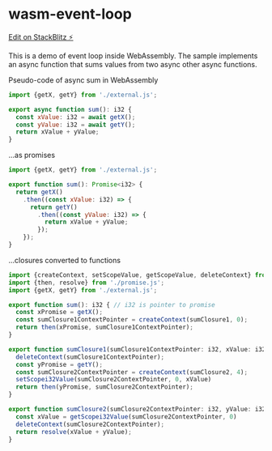 # wasm-event-loop

[Edit on StackBlitz ⚡️](https://stackblitz.com/edit/wasm-event-loop)

This is a demo of event loop inside WebAssembly. The sample implements an async function that sums values from two async other async functions.

Pseudo-code of async sum in WebAssembly
```js
import {getX, getY} from './external.js';

export async function sum(): i32 {
  const xValue: i32 = await getX();
  const yValue: i32 = await getY();
  return xValue + yValue;
}
```

...as promises
```js
import {getX, getY} from './external.js';

export function sum(): Promise<i32> {
  return getX()
    .then((const xValue: i32) => {
      return getY()
        .then((const yValue: i32) => {
          return xValue + yValue;
        });
    });
}
```

...closures converted to functions
```js
import {createContext, setScopeValue, getScopeValue, deleteContext} from './closure.js';
import {then, resolve} from './promise.js';
import {getX, getY} from './external.js';

export function sum(): i32 { // i32 is pointer to promise
  const xPromise = getX();
  const sumClosure1ContextPointer = createContext(sumClosure1, 0);
  return then(xPromise, sumClosure1ContextPointer);
}

export function sumClosure1(sumClosure1ContextPointer: i32, xValue: i32): i32 {
  deleteContext(sumClosure1ContextPointer);
  const yPromise = getY();
  const sumClosure2ContextPointer = createContext(sumClosure2, 4);
  setScopei32Value(sumClosure2ContextPointer, 0, xValue)
  return then(yPromise, sumClosure2ContextPointer);
}

export function sumClosure2(sumClosure2ContextPointer: i32, yValue: i32): i32 {
  const xValue = getScopei32Value(sumClosure2ContextPointer, 0)
  deleteContext(sumClosure2ContextPointer);
  return resolve(xValue + yValue);
}
```
